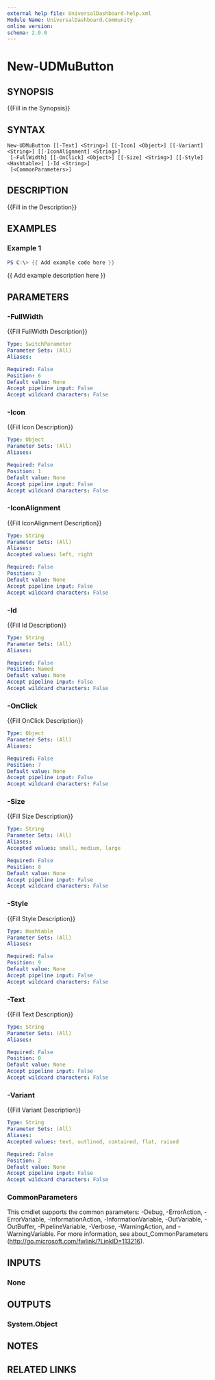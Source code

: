 ```yaml
---
external help file: UniversalDashboard-help.xml
Module Name: UniversalDashboard.Community
online version:
schema: 2.0.0
---
```


# New-UDMuButton

## SYNOPSIS
{{Fill in the Synopsis}}

## SYNTAX

```
New-UDMuButton [[-Text] <String>] [[-Icon] <Object>] [[-Variant] <String>] [[-IconAlignment] <String>]
 [-FullWidth] [[-OnClick] <Object>] [[-Size] <String>] [[-Style] <Hashtable>] [-Id <String>]
 [<CommonParameters>]
```

## DESCRIPTION
{{Fill in the Description}}

## EXAMPLES

### Example 1
```powershell
PS C:\> {{ Add example code here }}
```

{{ Add example description here }}

## PARAMETERS

### -FullWidth
{{Fill FullWidth Description}}

```yaml
Type: SwitchParameter
Parameter Sets: (All)
Aliases:

Required: False
Position: 6
Default value: None
Accept pipeline input: False
Accept wildcard characters: False
```

### -Icon
{{Fill Icon Description}}

```yaml
Type: Object
Parameter Sets: (All)
Aliases:

Required: False
Position: 1
Default value: None
Accept pipeline input: False
Accept wildcard characters: False
```

### -IconAlignment
{{Fill IconAlignment Description}}

```yaml
Type: String
Parameter Sets: (All)
Aliases:
Accepted values: left, right

Required: False
Position: 3
Default value: None
Accept pipeline input: False
Accept wildcard characters: False
```

### -Id
{{Fill Id Description}}

```yaml
Type: String
Parameter Sets: (All)
Aliases:

Required: False
Position: Named
Default value: None
Accept pipeline input: False
Accept wildcard characters: False
```

### -OnClick
{{Fill OnClick Description}}

```yaml
Type: Object
Parameter Sets: (All)
Aliases:

Required: False
Position: 7
Default value: None
Accept pipeline input: False
Accept wildcard characters: False
```

### -Size
{{Fill Size Description}}

```yaml
Type: String
Parameter Sets: (All)
Aliases:
Accepted values: small, medium, large

Required: False
Position: 8
Default value: None
Accept pipeline input: False
Accept wildcard characters: False
```

### -Style
{{Fill Style Description}}

```yaml
Type: Hashtable
Parameter Sets: (All)
Aliases:

Required: False
Position: 9
Default value: None
Accept pipeline input: False
Accept wildcard characters: False
```

### -Text
{{Fill Text Description}}

```yaml
Type: String
Parameter Sets: (All)
Aliases:

Required: False
Position: 0
Default value: None
Accept pipeline input: False
Accept wildcard characters: False
```

### -Variant
{{Fill Variant Description}}

```yaml
Type: String
Parameter Sets: (All)
Aliases:
Accepted values: text, outlined, contained, flat, raised

Required: False
Position: 2
Default value: None
Accept pipeline input: False
Accept wildcard characters: False
```

### CommonParameters
This cmdlet supports the common parameters: -Debug, -ErrorAction, -ErrorVariable, -InformationAction, -InformationVariable, -OutVariable, -OutBuffer, -PipelineVariable, -Verbose, -WarningAction, and -WarningVariable.
For more information, see about_CommonParameters (http://go.microsoft.com/fwlink/?LinkID=113216).

## INPUTS

### None

## OUTPUTS

### System.Object
## NOTES

## RELATED LINKS
